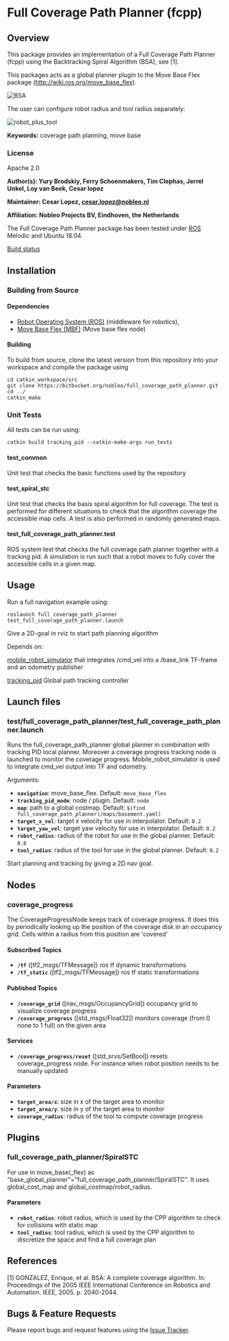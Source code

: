 # Full Coverage Path Planner (fcpp)

## Overview

This package provides an implementation of a Full Coverage Path Planner (fcpp) using the Backtracking Spiral Algorithm (BSA), see [1].

This packages acts as a global planner plugin to the Move Base Flex package (http://wiki.ros.org/move_base_flex).

![BSA](doc/fcpp_robot_0_5m_plus_tool_0_2m.png)

The user can configure robot radius and tool radius separately:

![robot_plus_tool](doc/robot_plus_tool.png)


**Keywords:** coverage path planning, move base

### License

Apache 2.0

**Author(s): Yury Brodskiy, Ferry Schoenmakers, Tim Clephas, Jerrel Unkel, Loy van Beek, Cesar lopez**

**Maintainer:  Cesar Lopez, cesar.lopez@nobleo.nl**

**Affiliation: Nobleo Projects BV, Eindhoven, the Netherlands**

The Full Coverage Path Planner package has been tested under [ROS] Melodic and Ubuntu 18.04.

[Build status](https://bitbucket.org/nobleo/full_coverage_path_planner/addon/pipelines/home#!/results)

## Installation


### Building from Source


#### Dependencies

- [Robot Operating System (ROS)](http://wiki.ros.org) (middleware for robotics),
- [Move Base Flex (MBF)](http://wiki.ros.org/move_base_flex) (Move base flex node)


#### Building

To build from source, clone the latest version from this repository into your workspace and compile the package using

    cd catkin_workspace/src
    git clone https://bitbucket.org/nobleo/full_coverage_path_planner.git
    cd ../
    catkin_make

### Unit Tests

All tests can be run using:

    catkin build tracking_pid --catkin-make-args run_tests

#### test_common
Unit test that checks the basic functions used by the repository

#### test_spiral_stc
Unit test that checks the basis spiral algorithm for full coverage. The test is performed for different situations to check that the algorithm coverage the accessible map cells. A test is also performed in randomly generated maps.

#### test_full_coverage_path_planner.test
ROS system test that checks the full coverage path planner together with a tracking pid. A simulation is run such that a robot moves to fully cover the accessible cells in a given map.


## Usage

Run a full navigation example using:

    roslaunch full_coverage_path_planner test_full_coverage_path_planner.launch

Give a 2D-goal in rviz to start path planning algorithm

Depends on:

[mobile_robot_simulator](https://github.com/mrath/mobile_robot_simulator.git) that integrates /cmd_vel into a /base_link TF-frame and an odometry publisher

[tracking_pid](https://bitbucket.org/nobleo/tracking_pid/) Global path tracking controller


## Launch files

### test/full_coverage_path_planner/test_full_coverage_path_planner.launch

Runs the full_coverage_path_planner global planner in combination with tracking PID local planner.
Moreover a coverage progress tracking node is launched to monitor the coverage progress.
Mobile_robot_simulator is used to integrate cmd_vel output into TF and odometry.

Arguments:

* **`navigation`**: move_base_flex. Default: `move_base_flex`
* **`tracking_pid_mode`**: node / plugin. Default: `node`
* **`map`**: path to a global costmap. Default: `$(find full_coverage_path_planner)/maps/basement.yaml)`
* **`target_x_vel`**: target x velocity for use in interpolator. Default: `0.2`
* **`target_yaw_vel`**: target yaw velocity for use in interpolator. Default: `0.2`
* **`robot_radius`**: radius of the robot for use in the global planner. Default: `0.6`
* **`tool_radius`**: radius of the tool for use in the global planner. Default: `0.2`


Start planning and tracking by giving a 2D nav goal.


## Nodes

### coverage_progress
The CoverageProgressNode keeps track of coverage progress. It does this by periodically looking up the position of the coverage disk in an occupancy grid. Cells within a radius from this position are 'covered'

#### Subscribed Topics

* **`/tf`** ([tf2_msgs/TFMessage])
    ros tf dynamic transformations
* **`/tf_static`** ([tf2_msgs/TFMessage])
    ros tf static transformations
#### Published Topics

* **`/coverage_grid`** ([nav_msgs/OccupancyGrid])
    occupancy grid to visualize coverage progress
* **`/coverage_progress`** ([std_msgs/Float32])
    monitors coverage (from 0 none to 1 full) on the given area

#### Services

* **`/coverage_progress/reset`** ([std_srvs/SetBool])
    resets coverage_progress node. For instance when robot position needs to be manually updated


#### Parameters

* **`target_area/x`**: size in x of the target area to monitor
* **`target_area/y`**: size in y of the target area to monitor
* **`coverage_radius`**: radius of the tool to compute coverage progress


## Plugins
### full_coverage_path_planner/SpiralSTC
For use in move_base(\_flex) as "base_global_planner"="full_coverage_path_planner/SpiralSTC". It uses global_cost_map and global_costmap/robot_radius.

#### Parameters

* **`robot_radius`**: robot radius, which is used by the CPP algorithm to check for collisions with static map
* **`tool_radius`**: tool radius, which is used by the CPP algorithm to discretize the space and find a full coverage plan


## References

[1] GONZALEZ, Enrique, et al. BSA: A complete coverage algorithm. In: Proceedings of the 2005 IEEE International Conference on Robotics and Automation. IEEE, 2005. p. 2040-2044.

## Bugs & Feature Requests

Please report bugs and request features using the [Issue Tracker](https://bitbucket.org/nobleo/full_coverage_path_planner/src/develop/).


[ROS]: http://www.ros.org
[rviz]: http://wiki.ros.org/rviz
[MBF]: http://wiki.ros.org/move_base_flex

